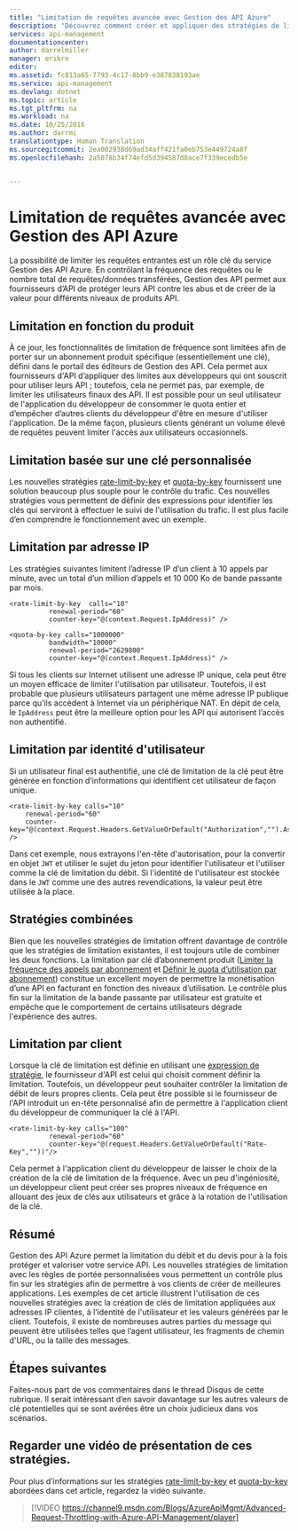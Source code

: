 ```yaml
---
title: "Limitation de requêtes avancée avec Gestion des API Azure"
description: "Découvrez comment créer et appliquer des stratégies de limitation de fréquence et de quota souples avec Gestion des API Azure."
services: api-management
documentationcenter: 
author: darrelmiller
manager: erikre
editor: 
ms.assetid: fc813a65-7793-4c17-8bb9-e387838193ae
ms.service: api-management
ms.devlang: dotnet
ms.topic: article
ms.tgt_pltfrm: na
ms.workload: na
ms.date: 10/25/2016
ms.author: darrmi
translationtype: Human Translation
ms.sourcegitcommit: 2ea002938d69ad34aff421fa0eb753e449724a8f
ms.openlocfilehash: 2a5078b34f74efd5d394587d8ace7f339ecedb5e


---
```

# <a name="advanced-request-throttling-with-azure-api-management"></a>Limitation de requêtes avancée avec Gestion des API Azure
La possibilité de limiter les requêtes entrantes est un rôle clé du service Gestion des API Azure. En contrôlant la fréquence des requêtes ou le nombre total de requêtes/données transférées, Gestion des API permet aux fournisseurs d’API de protéger leurs API contre les abus et de créer de la valeur pour différents niveaux de produits API.

## <a name="product-based-throttling"></a>Limitation en fonction du produit
À ce jour, les fonctionnalités de limitation de fréquence sont limitées afin de porter sur un abonnement produit spécifique (essentiellement une clé), défini dans le portail des éditeurs de Gestion des API. Cela permet aux fournisseurs d'API d’appliquer des limites aux développeurs qui ont souscrit pour utiliser leurs API ; toutefois, cela ne permet pas, par exemple, de limiter les utilisateurs finaux des API. Il est possible pour un seul utilisateur de l'application du développeur de consommer le quota entier et d’empêcher d’autres clients du développeur d'être en mesure d'utiliser l'application. De la même façon, plusieurs clients générant un volume élevé de requêtes peuvent limiter l'accès aux utilisateurs occasionnels.

## <a name="custom-key-based-throttling"></a>Limitation basée sur une clé personnalisée
Les nouvelles stratégies [rate-limit-by-key](https://msdn.microsoft.com/library/azure/dn894078.aspx#LimitCallRateByKey) et [quota-by-key](https://msdn.microsoft.com/library/azure/dn894078.aspx#SetUsageQuotaByKey) fournissent une solution beaucoup plus souple pour le contrôle du trafic. Ces nouvelles stratégies vous permettent de définir des expressions pour identifier les clés qui serviront à effectuer le suivi de l'utilisation du trafic. Il est plus facile d’en comprendre le fonctionnement avec un exemple. 

## <a name="ip-address-throttling"></a>Limitation par adresse IP
Les stratégies suivantes limitent l’adresse IP d’un client à 10 appels par minute, avec un total d’un million d’appels et 10 000 Ko de bande passante par mois. 

    <rate-limit-by-key  calls="10"
              renewal-period="60"
              counter-key="@(context.Request.IpAddress)" />

    <quota-by-key calls="1000000"
              bandwidth="10000"
              renewal-period="2629800"
              counter-key="@(context.Request.IpAddress)" />

Si tous les clients sur Internet utilisent une adresse IP unique, cela peut être un moyen efficace de limiter l'utilisation par utilisateur. Toutefois, il est probable que plusieurs utilisateurs partagent une même adresse IP publique parce qu’ils accèdent à Internet via un périphérique NAT. En dépit de cela, le `IpAddress` peut être la meilleure option pour les API qui autorisent l’accès non authentifié.

## <a name="user-identity-throttling"></a>Limitation par identité d'utilisateur
Si un utilisateur final est authentifié, une clé de limitation de la clé peut être générée en fonction d’informations qui identifient cet utilisateur de façon unique.

    <rate-limit-by-key calls="10"
        renewal-period="60"
        counter-key="@(context.Request.Headers.GetValueOrDefault("Authorization","").AsJwt()?.Subject)" />

Dans cet exemple, nous extrayons l'en-tête d'autorisation, pour la convertir en objet `JWT` et utiliser le sujet du jeton pour identifier l'utilisateur et l'utiliser comme la clé de limitation du débit. Si l'identité de l'utilisateur est stockée dans le `JWT` comme une des autres revendications, la valeur peut être utilisée à la place.

## <a name="combined-policies"></a>Stratégies combinées
Bien que les nouvelles stratégies de limitation offrent davantage de contrôle que les stratégies de limitation existantes, il est toujours utile de combiner les deux fonctions. La limitation par clé d’abonnement produit ([Limiter la fréquence des appels par abonnement](https://msdn.microsoft.com/library/azure/dn894078.aspx#LimitCallRate) et [Définir le quota d’utilisation par abonnement](https://msdn.microsoft.com/library/azure/dn894078.aspx#SetUsageQuota)) constitue un excellent moyen de permettre la monétisation d’une API en facturant en fonction des niveaux d’utilisation. Le contrôle plus fin sur la limitation de la bande passante par utilisateur est gratuite et empêche que le comportement de certains utilisateurs dégrade l'expérience des autres. 

## <a name="client-driven-throttling"></a>Limitation par client
Lorsque la clé de limitation est définie en utilisant une [expression de stratégie](https://msdn.microsoft.com/library/azure/dn910913.aspx), le fournisseur d'API est celui qui choisit comment définir la limitation. Toutefois, un développeur peut souhaiter contrôler la limitation de débit de leurs propres clients. Cela peut être possible si le fournisseur de l'API introduit un en-tête personnalisé afin de permettre à l'application client du développeur de communiquer la clé à l'API.

    <rate-limit-by-key calls="100"
              renewal-period="60"
              counter-key="@(request.Headers.GetValueOrDefault("Rate-Key",""))"/>

Cela permet à l'application client du développeur de laisser le choix de la création de la clé de limitation de la fréquence. Avec un peu d'ingéniosité, un développeur client peut créer ses propres niveaux de fréquence en allouant des jeux de clés aux utilisateurs et grâce à la rotation de l'utilisation de la clé.

## <a name="summary"></a>Résumé
Gestion des API Azure permet la limitation du débit et du devis pour à la fois protéger et valoriser votre service API. Les nouvelles stratégies de limitation avec les règles de portée personnalisées vous permettent un contrôle plus fin sur les stratégies afin de permettre à vos clients de créer de meilleures applications. Les exemples de cet article illustrent l'utilisation de ces nouvelles stratégies avec la création de clés de limitation appliquées aux adresses IP clientes, à l’identité de l'utilisateur et les valeurs générées par le client. Toutefois, il existe de nombreuses autres parties du message qui peuvent être utilisées telles que l’agent utilisateur, les fragments de chemin d'URL, ou la taille des messages.

## <a name="next-steps"></a>Étapes suivantes
Faites-nous part de vos commentaires dans le thread Disqus de cette rubrique. Il serait intéressant d’en savoir davantage sur les autres valeurs de clé potentielles qui se sont avérées être un choix judicieux dans vos scénarios.

## <a name="watch-a-video-overview-of-these-policies"></a>Regarder une vidéo de présentation de ces stratégies.
Pour plus d’informations sur les stratégies [rate-limit-by-key](https://msdn.microsoft.com/library/azure/dn894078.aspx#LimitCallRateByKey) et [quota-by-key](https://msdn.microsoft.com/library/azure/dn894078.aspx#SetUsageQuotaByKey) abordées dans cet article, regardez la vidéo suivante.

> [!VIDEO https://channel9.msdn.com/Blogs/AzureApiMgmt/Advanced-Request-Throttling-with-Azure-API-Management/player]
> 
> 




<!--HONumber=Nov16_HO3-->


